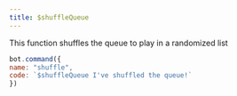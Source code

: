 ```yaml
---
title: $shuffleQueue
---
```


This function shuffles the queue to play in a randomized list

```javascript
bot.command({
name: "shuffle",
code: `$shuffleQueue I've shuffled the queue!`
})
```

